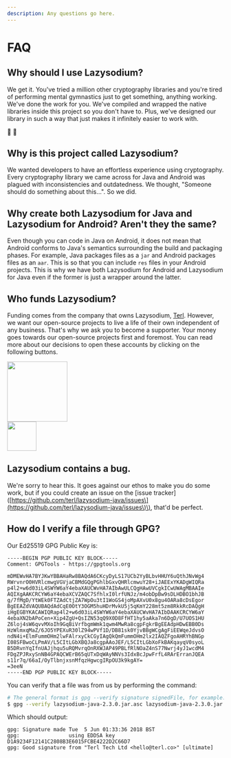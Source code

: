 ```yaml
---
description: Any questions go here.
---
```


# FAQ

## Why should I use Lazysodium?

We get it. You've tried a million other cryptography libraries and you're tired of performing mental gymnastics just to get something, anything working. We've done the work for you. We've compiled and wrapped the native libraries inside this project so you don't have to. Plus, we've designed our library in such a way that just makes it infinitely easier to work with.

💯 💯

## Why is this project called Lazysodium?

We wanted developers to have an effortless experience using cryptography. Every cryptography library we came across for Java and Android was plagued with inconsistencies and outdatedness. We thought, "Someone should do something about this...". So we did.

## Why create both Lazysodium for Java and Lazysodium for Android? Aren't they the same?

Even though you can code in Java on Android, it does not mean that Android conforms to Java's semantics surrounding the build and packaging phases. For example, Java packages files as a `jar` and Android packages files as an `aar`. This is so that you can include `res` files in your Android projects. This is why we have both Lazysodium for Android and Lazysodium for Java even if the former is just a wrapper around the latter.

## Who funds Lazysodium?

Funding comes from the company that owns Lazysodium, [Terl](https://terl.co). However, we want our open-source projects to live a life of their own independent of any business. That's why we ask you to become a supporter. Your money goes towards our open-source projects first and foremost. You can read more about our decisions to open these accounts by clicking on the following buttons.

<a href="https://www.patreon.com/terlacious"><img src="https://filedn.com/lssh2fV92SE8dRT5CWJvvSy/patron_button.png" width="140" /></a>
<br>
<a href="https://liberapay.com/terlacious/"><img src="https://filedn.com/lssh2fV92SE8dRT5CWJvvSy/liberapay.png" width="68" /></a>


## Lazysodium contains a bug.

We're sorry to hear this. It goes against our ethos to make you do some work, but if you could create an issue on the \[issue tracker\]\([https://github.com/terl/lazysodium-java/issues\](https://github.com/terl/lazysodium-java/issues\)\), that'd be perfect.

## How do I verify a file through GPG?

Our Ed25519 GPG Public Key is:

```text
-----BEGIN PGP PUBLIC KEY BLOCK-----
Comment: GPGTools - https://gpgtools.org

mDMEWvHA7BYJKwYBBAHaRw8BAQdA6CKcyDyLS17UCb2YyBLbvHHUY6uQthJNvWg4
RWrvnrO0HVRlcmwgVGVjaCBMdGQgPGhlbGxvQHRlcmwuY28+iJAEExYKADgWIQRa
p4l2+w6d03iL4SWYW6aY4ebaXAUCWvHA7AIbAwULCQgHAwUVCgkICwUWAgMBAAIe
AQIXgAAKCRCYW6aY4ebaXCVZAQC7SfhlxI0lrfUNJz/m4obDpBw9sDLHDBO1bhJB
g/7fMgD/YtWEk0FTZAdCtjZA7WpOu3tI1WoGS4joMpAXvU0x8gu4OARa8cDsEgor
BgEEAZdVAQUBAQdAdCqE0OtY3OGM5huHDrMvkU5j5qKmY228mt5zm8RkkRcDAQgH
iHgEGBYKACAWIQRap4l2+w6d03iL4SWYW6aY4ebaXAUCWvHA7AIbDAAKCRCYW6aY
4ebaXN2bAPoCen+Xip4ZgU+QsIZN53qQ9X0D8FfHT1hy5aAka7n6DgD/U7UOS1HU
Z6loj4sW6qvvMXoIh9GqBiVrfbgmWmk1qwm4MwRa8cgpFgkrBgEEAdpHDwEBB0Ds
HzWlmxqMaZ/6JO5YPEXuR30lZ94wPVf1D/DB81sk0YjvBBgWCgAgFiEEWqeJdvsO
ndN4i+ElmFummOHm2lwFAlrxyCkCGyIAgQkQmFummOHm2lx2IAQZFgoAHRYhBNGp
I08SFBwoCLPmAV/L5CItLGbXBQJa8cgpAAoJEF/L5CItLGbXoFkBAKqayqV0syoL
B5DRvnYqIfnUAJjhqu5uRQMvrqOnRXWJAP49PBLfRlNOaZ4nS77Nwrj4yJ1wcdM4
FDgZPJRxySnNB4GPAQCWErB65qUTxDqWAyNNVs3IdxBcJpwFrfL4RArErranJQEA
s11r7q/66aI/OyTlbnjxsnMfqzHgwcgIRpOU3k9kgAY=
=3eeN
-----END PGP PUBLIC KEY BLOCK-----
```

You can verify that a file was from us by performing the command:

```bash
# The general format is gpg --verify signature signedFile, for example:
$ gpg --verify lazysodium-java-2.3.0.jar.asc lazysodium-java-2.3.0.jar
```

Which should output:

```text
gpg: Signature made Tue  5 Jun 01:33:36 2018 BST
gpg:                using EDDSA key D1A9234F12141C2808B3E6015FCBE4222D2C66D7
gpg: Good signature from "Terl Tech Ltd <hello@terl.co>" [ultimate]
```


